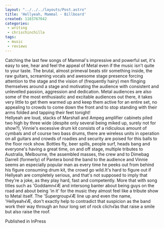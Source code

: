 ```yaml
---
layout: "../../../layouts/Post.astro"
title: 'Hellyeah, Mammal - Billboard'
created: 1183767042
categories:
 - writing
 - chrischinchilla
tags: 
 - music 
 - reviews
---
```


Catching the last few songs of Mammal's impressive and powerful set, it's easy to see, hear and feel the appeal of Metal even if the music isn't quite to your taste. The brutal, almost primeval beats stir something inside, the raw guitars, screaming vocals and awesome stage presence forcing attention to the stage and the vision of (frequently hairy) men flinging themselves around a stage and motivating the audience with consistent and unlevelled passion, aggression and dedication. Metal audiences are also some of the most enthusiastic and excitable audiences out there, it takes very little to get them warmed up and keep them active for an entire set, no appealing to crowds to come down the front and to stop standing with their arms folded and tapping their feet tonight!<br>Hellyeah are loud, stacks of Marshall and Ampeg amplifier cabinets piled two high by three wide (despite only several being miked up, surely not for show?), Vinnie's excessive drum kit consists of a ridiculous amount of cymbals and of course two bass drums, there are wireless units in operation on all guitars and crowds of roadies and security are poised for this balls to the floor rock show. Bottles fly, beer spills, people surf, heads bang and everyone's having a great time, on and off stage, multiple tributes to Australia, Melbourne, the assembled masses, the crew and to Dimebag Darrell (formerly) of Pantera bond the band to the audience and Vinnie seems an especially popular man as every time he peeks out from behind his figure consuming drum kit, the crowd go wild.It's hard to figure out if Hellyeah are completely serious, and that's not supposed to imply that they're a joke, as they play hard, fast and competently. More that with song titles such as 'Goddamn√Æ and intersong banter about being guys on the road and about being 'in it' for the music they almost feel like a tribute show to Metal itself. The 'Supergroup√Æ line up and even the name, 'Hellyeah√Æ, don't exactly help to contradict that suspicion as the band work their way through an hour long set of rock clich√às that raise a smile but also raise the roof.

Published in InPress
